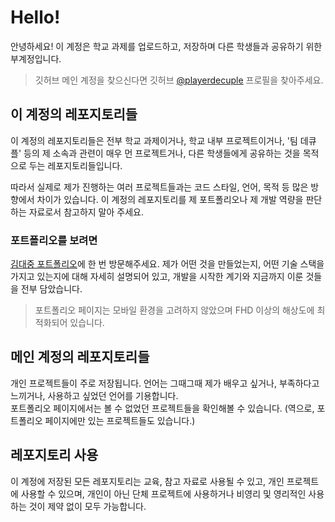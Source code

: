 # Hello!

안녕하세요! 이 계정은 학교 과제를 업로드하고, 저장하며 다른 학생들과 공유하기 위한 부계정입니다.  
> 깃허브 메인 계정을 찾으신다면 깃허브 [@playerdecuple](https://github.com/playerdecuple) 프로필을 찾아주세요.


## 이 계정의 레포지토리들
이 계정의 레포지토리들은 전부 학교 과제이거나, 학교 내부 프로젝트이거나, '팀 데큐플' 등의 제 소속과 관련이 매우 먼 프로젝트거나, 
다른 학생들에게 공유하는 것을 목적으로 두는 레포지토리들입니다.  

따라서 실제로 제가 진행하는 여러 프로젝트들과는 코드 스타일, 언어, 목적 등 많은 방향에서 차이가 있습니다.
이 계정의 레포지토리를 제 포트폴리오나 제 개발 역량을 판단하는 자료로서 참고하지 말아 주세요.


### 포트폴리오를 보려면
[김대중 포트폴리오](https://decu.kr/)에 한 번 방문해주세요. 제가 어떤 것을 만들었는지, 어떤 기술 스택을 가지고 있는지에 대해
자세히 설명되어 있고, 개발을 시작한 계기와 지금까지 이룬 것들을 전부 담았습니다.
> 포트폴리오 페이지는 모바일 환경을 고려하지 않았으며 FHD 이상의 해상도에 최적화되어 있습니다.


## 메인 계정의 레포지토리들
개인 프로젝트들이 주로 저장됩니다. 언어는 그때그때 제가 배우고 싶거나, 부족하다고 느끼거나, 사용하고 싶었던 언어를 기용합니다.  
포트폴리오 페이지에서는 볼 수 없었던 프로젝트들을 확인해볼 수 있습니다. (역으로, 포트폴리오 페이지에만 있는 프로젝트들도 있습니다.)


## 레포지토리 사용
이 계정에 저장된 모든 레포지토리는 교육, 참고 자료로 사용될 수 있고, 개인 프로젝트에 사용할 수 있으며,
개인이 아닌 단체 프로젝트에 사용하거나 비영리 및 영리적인 사용하는 것이 제약 없이 모두 가능합니다.
